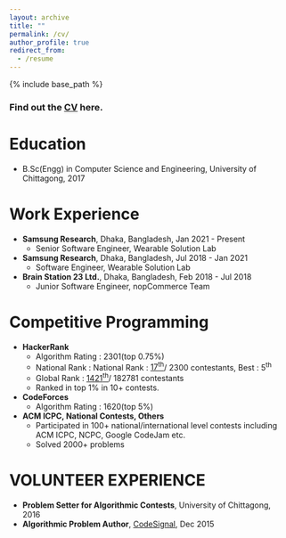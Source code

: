 ```yaml
---
layout: archive
title: ""
permalink: /cv/
author_profile: true
redirect_from:
  - /resume
---
```

{% include base_path %}
### Find out the [CV](https://tajmaun.github.io/files/Taj_Maun_Kamal_CV.pdf) here.

Education
======
* B.Sc(Engg) in Computer Science and Engineering, University of Chittagong, 2017

Work Experience
======
- **Samsung Research**, Dhaka, Bangladesh, Jan 2021 - Present
  * Senior Software Engineer, Wearable Solution Lab
- **Samsung Research**, Dhaka, Bangladesh, Jul 2018 - Jan 2021
  * Software Engineer, Wearable Solution Lab
- **Brain Station 23 Ltd.**, Dhaka, Bangladesh, Feb 2018 - Jul 2018
  * Junior Software Engineer, nopCommerce Team

Competitive Programming
======
- **HackerRank**
   * Algorithm Rating : 2301(top 0.75%)
   * National Rank : National Rank : [17<sup>th</sup>](https://www.hackerrank.com/leaderboard?filter=Bangladesh&filter_on=country&page=1)/ 2300 contestants, Best : 5<sup>th</sup>
   * Global Rank : [1421<sup>th</sup>](https://www.hackerrank.com/leaderboard?filter=_maun&filter_on=hacker&level=5&page=1)/ 182781 contestants
   * Ranked in top 1% in 10+ contests.
- **CodeForces**
   * Algorithm Rating : 1620(top 5%)
- **ACM ICPC, National Contests, Others**
   * Participated in 100+ national/international level contests including ACM ICPC, NCPC, Google CodeJam etc.
   * Solved 2000+ problems
 
VOLUNTEER EXPERIENCE
======
* **Problem Setter for Algorithmic Contests**, University of Chittagong, 2016
* **Algorithmic Problem Author**, [CodeSignal](https://app.codesignal.com/question/zK97wQNTvc5t96spx), Dec 2015

  

